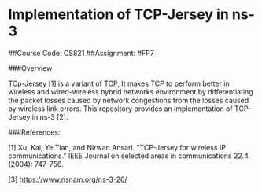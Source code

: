 # Implementation of TCP-Jersey in ns-3
##Course Code: CS821
##Assignment: #FP7

###Overview

TCp-Jersey [1] is a variant of TCP, It makes TCP to perform better in wireless and wired-wireless hybrid networks environment by differentiating the packet losses caused by network congestions from the losses caused by wireless link errors. This
repository provides an implementation of TCP-Jersey in ns-3 [2].


###References:

[1] Xu, Kai, Ye Tian, and Nirwan Ansari. "TCP-Jersey for wireless IP communications." IEEE Journal on selected areas in communications 22.4 (2004): 747-756.

[3] https://www.nsnam.org/ns-3-26/
